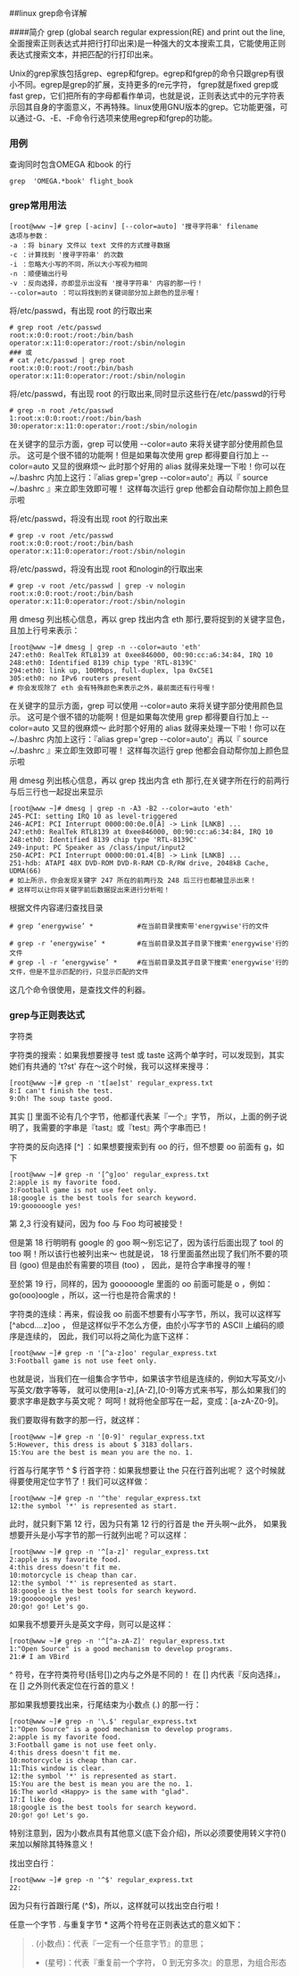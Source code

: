 ##linux grep命令详解

####简介
grep (global search regular expression(RE) and print out the line,全面搜索正则表达式并把行打印出来)是一种强大的文本搜索工具，它能使用正则表达式搜索文本，并把匹配的行打印出来。

Unix的grep家族包括grep、egrep和fgrep。egrep和fgrep的命令只跟grep有很小不同。egrep是grep的扩展，支持更多的re元字符， fgrep就是fixed grep或fast grep，它们把所有的字母都看作单词，也就是说，正则表达式中的元字符表示回其自身的字面意义，不再特殊。linux使用GNU版本的grep。它功能更强，可以通过-G、-E、-F命令行选项来使用egrep和fgrep的功能。
### 用例
查询同时包含OMEGA 和book 的行
~~~
grep  'OMEGA.*book' flight_book
~~~

### grep常用用法
~~~
[root@www ~]# grep [-acinv] [--color=auto] '搜寻字符串' filename
选项与参数：
-a ：将 binary 文件以 text 文件的方式搜寻数据
-c ：计算找到 '搜寻字符串' 的次数
-i ：忽略大小写的不同，所以大小写视为相同
-n ：顺便输出行号
-v ：反向选择，亦即显示出没有 '搜寻字符串' 内容的那一行！
--color=auto ：可以将找到的关键词部分加上颜色的显示喔！
~~~
将/etc/passwd，有出现 root 的行取出来
~~~
# grep root /etc/passwd
root:x:0:0:root:/root:/bin/bash
operator:x:11:0:operator:/root:/sbin/nologin
### 或
# cat /etc/passwd | grep root 
root:x:0:0:root:/root:/bin/bash
operator:x:11:0:operator:/root:/sbin/nologin
~~~
将/etc/passwd，有出现 root 的行取出来,同时显示这些行在/etc/passwd的行号
~~~
# grep -n root /etc/passwd
1:root:x:0:0:root:/root:/bin/bash
30:operator:x:11:0:operator:/root:/sbin/nologin
~~~
 在关键字的显示方面，grep 可以使用 --color=auto 来将关键字部分使用颜色显示。 这可是个很不错的功能啊！但是如果每次使用 grep 都得要自行加上 --color=auto 又显的很麻烦～ 此时那个好用的 alias 就得来处理一下啦！你可以在 ~/.bashrc 内加上这行：『alias grep='grep --color=auto'』再以『 source ~/.bashrc 』来立即生效即可喔！ 这样每次运行 grep 他都会自动帮你加上颜色显示啦

将/etc/passwd，将没有出现 root 的行取出来
~~~
# grep -v root /etc/passwd
root:x:0:0:root:/root:/bin/bash
operator:x:11:0:operator:/root:/sbin/nologin
~~~
将/etc/passwd，将没有出现 root 和nologin的行取出来
~~~
# grep -v root /etc/passwd | grep -v nologin
root:x:0:0:root:/root:/bin/bash
operator:x:11:0:operator:/root:/sbin/nologin
~~~

用 dmesg 列出核心信息，再以 grep 找出内含 eth 那行,要将捉到的关键字显色，且加上行号来表示：
~~~
[root@www ~]# dmesg | grep -n --color=auto 'eth'
247:eth0: RealTek RTL8139 at 0xee846000, 00:90:cc:a6:34:84, IRQ 10
248:eth0: Identified 8139 chip type 'RTL-8139C'
294:eth0: link up, 100Mbps, full-duplex, lpa 0xC5E1
305:eth0: no IPv6 routers present
# 你会发现除了 eth 会有特殊颜色来表示之外，最前面还有行号喔！
~~~
在关键字的显示方面，grep 可以使用 --color=auto 来将关键字部分使用颜色显示。 这可是个很不错的功能啊！但是如果每次使用 grep 都得要自行加上 --color=auto 又显的很麻烦～ 此时那个好用的 alias 就得来处理一下啦！你可以在 ~/.bashrc 内加上这行：『alias grep='grep --color=auto'』再以『 source ~/.bashrc 』来立即生效即可喔！ 这样每次运行 grep 他都会自动帮你加上颜色显示啦

用 dmesg 列出核心信息，再以 grep 找出内含 eth 那行,在关键字所在行的前两行与后三行也一起捉出来显示

~~~
[root@www ~]# dmesg | grep -n -A3 -B2 --color=auto 'eth'
245-PCI: setting IRQ 10 as level-triggered
246-ACPI: PCI Interrupt 0000:00:0e.0[A] -> Link [LNKB] ...
247:eth0: RealTek RTL8139 at 0xee846000, 00:90:cc:a6:34:84, IRQ 10
248:eth0: Identified 8139 chip type 'RTL-8139C'
249-input: PC Speaker as /class/input/input2
250-ACPI: PCI Interrupt 0000:00:01.4[B] -> Link [LNKB] ...
251-hdb: ATAPI 48X DVD-ROM DVD-R-RAM CD-R/RW drive, 2048kB Cache, UDMA(66)
# 如上所示，你会发现关键字 247 所在的前两行及 248 后三行也都被显示出来！
# 这样可以让你将关键字前后数据捉出来进行分析啦！
~~~

根据文件内容递归查找目录
~~~
# grep ‘energywise’ *           #在当前目录搜索带'energywise'行的文件

# grep -r ‘energywise’ *        #在当前目录及其子目录下搜索'energywise'行的文件
# grep -l -r ‘energywise’ *     #在当前目录及其子目录下搜索'energywise'行的文件，但是不显示匹配的行，只显示匹配的文件
~~~
这几个命令很使用，是查找文件的利器。

### grep与正则表达式
字符类

字符类的搜索：如果我想要搜寻 test 或 taste 这两个单字时，可以发现到，其实她们有共通的 't?st' 存在～这个时候，我可以这样来搜寻：
~~~
[root@www ~]# grep -n 't[ae]st' regular_express.txt
8:I can't finish the test.
9:Oh! The soup taste good.
~~~
其实 [] 里面不论有几个字节，他都谨代表某『一个』字节， 所以，上面的例子说明了，我需要的字串是『tast』或『test』两个字串而已！

 

字符类的反向选择 [^] ：如果想要搜索到有 oo 的行，但不想要 oo 前面有 g，如下
~~~
[root@www ~]# grep -n '[^g]oo' regular_express.txt
2:apple is my favorite food.
3:Football game is not use feet only.
18:google is the best tools for search keyword.
19:goooooogle yes!
~~~
第 2,3 行没有疑问，因为 foo 与 Foo 均可被接受！

但是第 18 行明明有 google 的 goo 啊～别忘记了，因为该行后面出现了 tool 的 too 啊！所以该行也被列出来～ 也就是说， 18 行里面虽然出现了我们所不要的项目 (goo) 但是由於有需要的项目 (too) ， 因此，是符合字串搜寻的喔！

至於第 19 行，同样的，因为 goooooogle 里面的 oo 前面可能是 o ，例如： go(ooo)oogle ，所以，这一行也是符合需求的！

字符类的连续：再来，假设我 oo 前面不想要有小写字节，所以，我可以这样写 [^abcd....z]oo ， 但是这样似乎不怎么方便，由於小写字节的 ASCII 上编码的顺序是连续的， 因此，我们可以将之简化为底下这样：
~~~
[root@www ~]# grep -n '[^a-z]oo' regular_express.txt
3:Football game is not use feet only.
~~~

也就是说，当我们在一组集合字节中，如果该字节组是连续的，例如大写英文/小写英文/数字等等， 就可以使用[a-z],[A-Z],[0-9]等方式来书写，那么如果我们的要求字串是数字与英文呢？ 呵呵！就将他全部写在一起，变成：[a-zA-Z0-9]。

我们要取得有数字的那一行，就这样：
~~~
[root@www ~]# grep -n '[0-9]' regular_express.txt
5:However, this dress is about $ 3183 dollars.
15:You are the best is mean you are the no. 1.
~~~
行首与行尾字节 ^ $
行首字符：如果我想要让 the 只在行首列出呢？ 这个时候就得要使用定位字节了！我们可以这样做：
~~~
[root@www ~]# grep -n '^the' regular_express.txt
12:the symbol '*' is represented as start.
~~~

此时，就只剩下第 12 行，因为只有第 12 行的行首是 the 开头啊～此外， 如果我想要开头是小写字节的那一行就列出呢？可以这样：
~~~
[root@www ~]# grep -n '^[a-z]' regular_express.txt
2:apple is my favorite food.
4:this dress doesn't fit me.
10:motorcycle is cheap than car.
12:the symbol '*' is represented as start.
18:google is the best tools for search keyword.
19:goooooogle yes!
20:go! go! Let's go.
~~~
如果我不想要开头是英文字母，则可以是这样：
~~~
[root@www ~]# grep -n '^[^a-zA-Z]' regular_express.txt
1:"Open Source" is a good mechanism to develop programs.
21:# I am VBird
~~~
^ 符号，在字符类符号(括号[])之内与之外是不同的！ 在 [] 内代表『反向选择』，在 [] 之外则代表定位在行首的意义！

 

那如果我想要找出来，行尾结束为小数点 (.) 的那一行：

~~~
[root@www ~]# grep -n '\.$' regular_express.txt
1:"Open Source" is a good mechanism to develop programs.
2:apple is my favorite food.
3:Football game is not use feet only.
4:this dress doesn't fit me.
10:motorcycle is cheap than car.
11:This window is clear.
12:the symbol '*' is represented as start.
15:You are the best is mean you are the no. 1.
16:The world <Happy> is the same with "glad".
17:I like dog.
18:google is the best tools for search keyword.
20:go! go! Let's go.
~~~

特别注意到，因为小数点具有其他意义(底下会介绍)，所以必须要使用转义字符(\)来加以解除其特殊意义！

找出空白行：

~~~
[root@www ~]# grep -n '^$' regular_express.txt
22:
~~~
因为只有行首跟行尾 (^$)，所以，这样就可以找出空白行啦！

 

任意一个字节 . 与重复字节 *
这两个符号在正则表达式的意义如下：
> . (小数点)：代表『一定有一个任意字节』的意思；
> * (星号)：代表『重复前一个字符， 0 到无穷多次』的意思，为组合形态